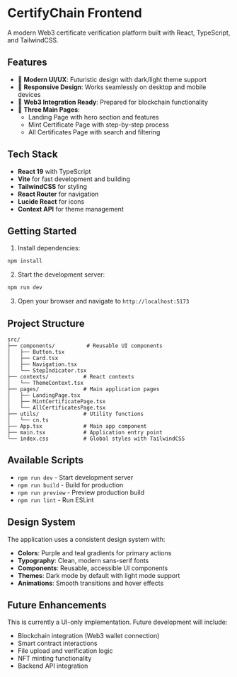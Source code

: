 # CertifyChain Frontend

A modern Web3 certificate verification platform built with React, TypeScript, and TailwindCSS.

## Features

- 🎨 **Modern UI/UX**: Futuristic design with dark/light theme support
- 📱 **Responsive Design**: Works seamlessly on desktop and mobile devices
- 🔗 **Web3 Integration Ready**: Prepared for blockchain functionality
- 🎯 **Three Main Pages**:
  - Landing Page with hero section and features
  - Mint Certificate Page with step-by-step process
  - All Certificates Page with search and filtering

## Tech Stack

- **React 19** with TypeScript
- **Vite** for fast development and building
- **TailwindCSS** for styling
- **React Router** for navigation
- **Lucide React** for icons
- **Context API** for theme management

## Getting Started

1. Install dependencies:
```bash
npm install
```

2. Start the development server:
```bash
npm run dev
```

3. Open your browser and navigate to `http://localhost:5173`

## Project Structure

```
src/
├── components/          # Reusable UI components
│   ├── Button.tsx
│   ├── Card.tsx
│   ├── Navigation.tsx
│   └── StepIndicator.tsx
├── contexts/           # React contexts
│   └── ThemeContext.tsx
├── pages/              # Main application pages
│   ├── LandingPage.tsx
│   ├── MintCertificatePage.tsx
│   └── AllCertificatesPage.tsx
├── utils/              # Utility functions
│   └── cn.ts
├── App.tsx             # Main app component
├── main.tsx            # Application entry point
└── index.css           # Global styles with TailwindCSS
```

## Available Scripts

- `npm run dev` - Start development server
- `npm run build` - Build for production
- `npm run preview` - Preview production build
- `npm run lint` - Run ESLint

## Design System

The application uses a consistent design system with:

- **Colors**: Purple and teal gradients for primary actions
- **Typography**: Clean, modern sans-serif fonts
- **Components**: Reusable, accessible UI components
- **Themes**: Dark mode by default with light mode support
- **Animations**: Smooth transitions and hover effects

## Future Enhancements

This is currently a UI-only implementation. Future development will include:

- Blockchain integration (Web3 wallet connection)
- Smart contract interactions
- File upload and verification logic
- NFT minting functionality
- Backend API integration